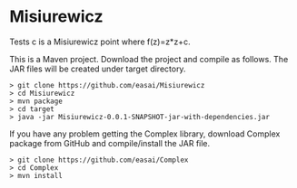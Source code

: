 # Misiurewicz
Tests c is a Misiurewicz point where f(z)=z*z+c. 

This is a Maven project.  Download the project and compile as follows.  The JAR files will be created under target directory.
```
> git clone https://github.com/easai/Misiurewicz
> cd Misiurewicz
> mvn package
> cd target
> java -jar Misiurewicz-0.0.1-SNAPSHOT-jar-with-dependencies.jar
```

If you have any problem getting the Complex library, download Complex package from GitHub and compile/install the JAR file. 
```
> git clone https://github.com/easai/Complex
> cd Complex
> mvn install
```
